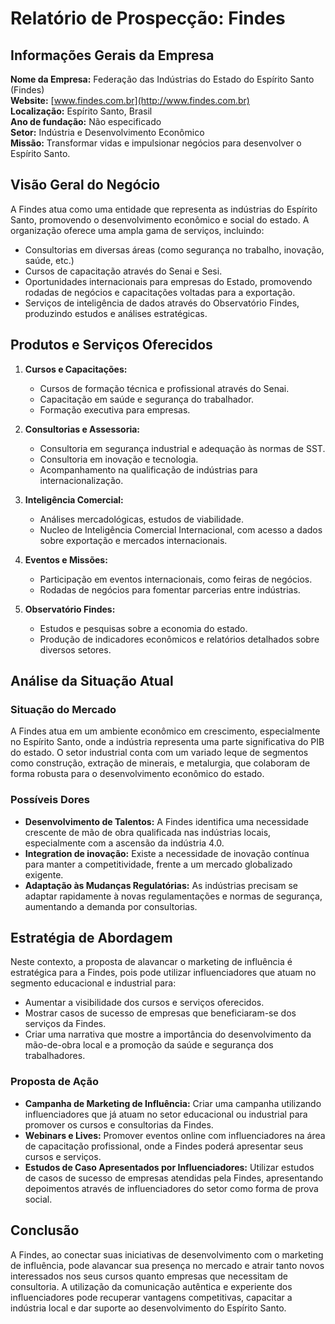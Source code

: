 # Relatório de Prospecção: Findes

## Informações Gerais da Empresa
**Nome da Empresa:** Federação das Indústrias do Estado do Espírito Santo (Findes)  
**Website:** [www.findes.com.br](http://www.findes.com.br)  
**Localização:** Espírito Santo, Brasil  
**Ano de fundação:** Não especificado  
**Setor:** Indústria e Desenvolvimento Econômico  
**Missão:** Transformar vidas e impulsionar negócios para desenvolver o Espírito Santo.

## Visão Geral do Negócio
A Findes atua como uma entidade que representa as indústrias do Espírito Santo, promovendo o desenvolvimento econômico e social do estado. A organização oferece uma ampla gama de serviços, incluindo:
- Consultorias em diversas áreas (como segurança no trabalho, inovação, saúde, etc.)
- Cursos de capacitação através do Senai e Sesi.
- Oportunidades internacionais para empresas do Estado, promovendo rodadas de negócios e capacitações voltadas para a exportação.
- Serviços de inteligência de dados através do Observatório Findes, produzindo estudos e análises estratégicas.

## Produtos e Serviços Oferecidos
1. **Cursos e Capacitações:**
   - Cursos de formação técnica e profissional através do Senai.
   - Capacitação em saúde e segurança do trabalhador.
   - Formação executiva para empresas.

2. **Consultorias e Assessoria:**
   - Consultoria em segurança industrial e adequação às normas de SST.
   - Consultoria em inovação e tecnologia.
   - Acompanhamento na qualificação de indústrias para internacionalização.

3. **Inteligência Comercial:**
   - Análises mercadológicas, estudos de viabilidade.
   - Nucleo de Inteligência Comercial Internacional, com acesso a dados sobre exportação e mercados internacionais.

4. **Eventos e Missões:**
   - Participação em eventos internacionais, como feiras de negócios.
   - Rodadas de negócios para fomentar parcerias entre indústrias.

5. **Observatório Findes:**
   - Estudos e pesquisas sobre a economia do estado.
   - Produção de indicadores econômicos e relatórios detalhados sobre diversos setores.

## Análise da Situação Atual
### Situação do Mercado
A Findes atua em um ambiente econômico em crescimento, especialmente no Espírito Santo, onde a indústria representa uma parte significativa do PIB do estado. O setor industrial conta com um variado leque de segmentos como construção, extração de minerais, e metalurgia, que colaboram de forma robusta para o desenvolvimento econômico do estado.

### Possíveis Dores
- **Desenvolvimento de Talentos:** A Findes identifica uma necessidade crescente de mão de obra qualificada nas indústrias locais, especialmente com a ascensão da indústria 4.0.
- **Integration de inovação:** Existe a necessidade de inovação contínua para manter a competitividade, frente a um mercado globalizado exigente.
- **Adaptação às Mudanças Regulatórias:** As indústrias precisam se adaptar rapidamente à novas regulamentações e normas de segurança, aumentando a demanda por consultorias.

## Estratégia de Abordagem
Neste contexto, a proposta de alavancar o marketing de influência é estratégica para a Findes, pois pode utilizar influenciadores que atuam no segmento educacional e industrial para:
- Aumentar a visibilidade dos cursos e serviços oferecidos.
- Mostrar casos de sucesso de empresas que beneficiaram-se dos serviços da Findes.
- Criar uma narrativa que mostre a importância do desenvolvimento da mão-de-obra local e a promoção da saúde e segurança dos trabalhadores.

### Proposta de Ação
- **Campanha de Marketing de Influência:** Criar uma campanha utilizando influenciadores que já atuam no setor educacional ou industrial para promover os cursos e consultorias da Findes.
- **Webinars e Lives:** Promover eventos online com influenciadores na área de capacitação profissional, onde a Findes poderá apresentar seus cursos e serviços.
- **Estudos de Caso Apresentados por Influenciadores:** Utilizar estudos de casos de sucesso de empresas atendidas pela Findes, apresentando depoimentos através de influenciadores do setor como forma de prova social.

## Conclusão
A Findes, ao conectar suas iniciativas de desenvolvimento com o marketing de influência, pode alavancar sua presença no mercado e atrair tanto novos interessados nos seus cursos quanto empresas que necessitam de consultoria. A utilização da comunicação autêntica e experiente dos influenciadores pode recuperar vantagens competitivas, capacitar a indústria local e dar suporte ao desenvolvimento do Espírito Santo.